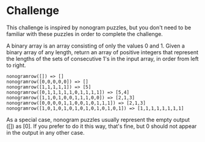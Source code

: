 # Challenge

This challenge is inspired by nonogram puzzles, but you don't need to be familiar with these puzzles in order to complete the challenge.

A binary array is an array consisting of only the values 0 and 1. Given a binary array of any length, return an array of positive integers that represent the lengths of the sets of consecutive 1's in the input array, in order from left to right.

```
nonogramrow([]) => []
nonogramrow([0,0,0,0,0]) => []
nonogramrow([1,1,1,1,1]) => [5]
nonogramrow([0,1,1,1,1,1,0,1,1,1,1]) => [5,4]
nonogramrow([1,1,0,1,0,0,1,1,1,0,0]) => [2,1,3]
nonogramrow([0,0,0,0,1,1,0,0,1,0,1,1,1]) => [2,1,3]
nonogramrow([1,0,1,0,1,0,1,0,1,0,1,0,1,0,1]) => [1,1,1,1,1,1,1,1]
```

As a special case, nonogram puzzles usually represent the empty output ([]) as [0]. If you prefer to do it this way, that's fine, but 0 should not appear in the output in any other case.
